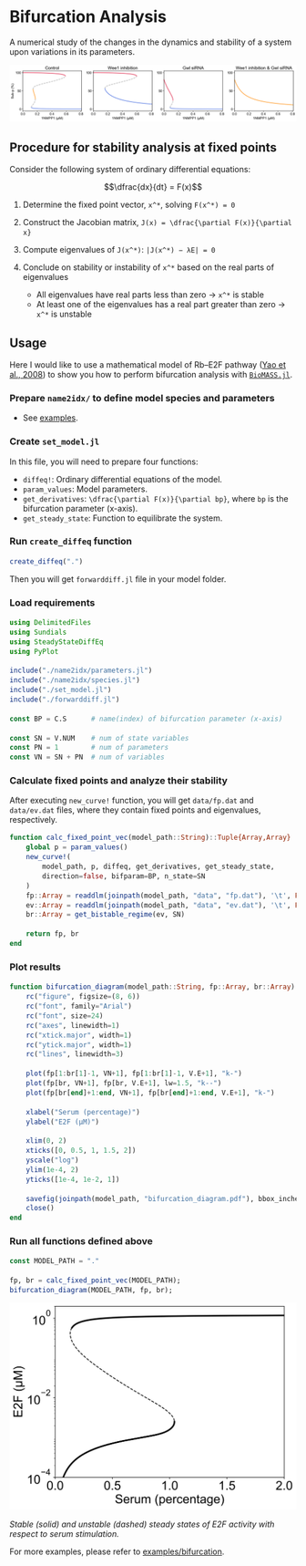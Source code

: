 # Bifurcation Analysis

A numerical study of the changes in the dynamics and stability of a system upon variations in its parameters.

![](../assets/Subp_1NMPP1.png)

## Procedure for stability analysis at fixed points

Consider the following system of ordinary differential equations:

```math
\dfrac{dx}{dt} = F(x)
```

1. Determine the fixed point vector, ``x^*``, solving ``F(x^*) = 0``

1. Construct the Jacobian matrix, ``J(x) = \dfrac{\partial F(x)}{\partial x}``

1. Compute eigenvalues of ``J(x^*)``: ``|J(x^*) − λE| = 0``

1. Conclude on stability or instability of ``x^*`` based on the real parts of eigenvalues
    - All eigenvalues have real parts less than zero → ``x^*`` is stable
    - At least one of the eigenvalues has a real part greater than zero → ``x^*`` is unstable

## Usage

Here I would like to use a mathematical model of Rb–E2F pathway ([Yao et al., 2008](https://www.nature.com/articles/ncb1711)) to show you how to perform bifurcation analysis with [`BioMASS.jl`](https://github.com/biomass-dev/BioMASS.jl).

### Prepare `name2idx/` to define model species and parameters

- See [examples](https://github.com/biomass-dev/BioMASS.jl/tree/master/examples/bifurcation/restriction_point/name2idx).

### Create `set_model.jl`

In this file, you will need to prepare four functions:

- `diffeq!`: Ordinary differential equations of the model.
- `param_values`: Model parameters.
- `get_derivatives`: ``\dfrac{\partial F(x)}{\partial bp}``, where ``bp`` is the bifurcation parameter (x-axis).
- `get_steady_state`: Function to equilibrate the system.

### Run `create_diffeq` function

```julia
create_diffeq(".")
```

Then you will get `forwarddiff.jl` file in your model folder.

### Load requirements

```julia
using DelimitedFiles
using Sundials
using SteadyStateDiffEq
using PyPlot

include("./name2idx/parameters.jl")
include("./name2idx/species.jl")
include("./set_model.jl")
include("./forwarddiff.jl")

const BP = C.S      # name(index) of bifurcation parameter (x-axis)

const SN = V.NUM    # num of state variables
const PN = 1        # num of parameters
const VN = SN + PN  # num of variables
```

### Calculate fixed points and analyze their stability

After executing `new_curve!` function, you will get `data/fp.dat` and `data/ev.dat` files, where they contain fixed points and eigenvalues, respectively.

```julia
function calc_fixed_point_vec(model_path::String)::Tuple{Array,Array}
    global p = param_values()
    new_curve!(
        model_path, p, diffeq, get_derivatives, get_steady_state,
        direction=false, bifparam=BP, n_state=SN
    )
    fp::Array = readdlm(joinpath(model_path, "data", "fp.dat"), '\t', Float64, '\n')
    ev::Array = readdlm(joinpath(model_path, "data", "ev.dat"), '\t', Float64, '\n')
    br::Array = get_bistable_regime(ev, SN)

    return fp, br
end
```

### Plot results

```julia
function bifurcation_diagram(model_path::String, fp::Array, br::Array)
    rc("figure", figsize=(8, 6))
    rc("font", family="Arial")
    rc("font", size=24)
    rc("axes", linewidth=1)
    rc("xtick.major", width=1)
    rc("ytick.major", width=1)
    rc("lines", linewidth=3)

    plot(fp[1:br[1]-1, VN+1], fp[1:br[1]-1, V.E+1], "k-")
    plot(fp[br, VN+1], fp[br, V.E+1], lw=1.5, "k--")
    plot(fp[br[end]+1:end, VN+1], fp[br[end]+1:end, V.E+1], "k-")

    xlabel("Serum (percentage)")
    ylabel("E2F (μM)")

    xlim(0, 2)
    xticks([0, 0.5, 1, 1.5, 2])
    yscale("log")
    ylim(1e-4, 2)
    yticks([1e-4, 1e-2, 1])

    savefig(joinpath(model_path, "bifurcation_diagram.pdf"), bbox_inches="tight")
    close()
end
```

### Run all functions defined above

```julia
const MODEL_PATH = "."

fp, br = calc_fixed_point_vec(MODEL_PATH);
bifurcation_diagram(MODEL_PATH, fp, br);
```

![](../assets/bifurcation_diagram.png)

*Stable (solid) and unstable (dashed) steady states of E2F activity with respect to serum stimulation.*

For more examples, please refer to [examples/bifurcation](https://github.com/biomass-dev/BioMASS.jl/tree/master/examples/bifurcation).
